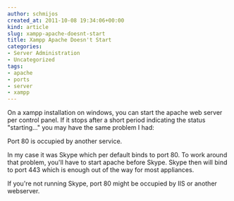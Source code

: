 ```yaml
---
author: schmijos
created_at: 2011-10-08 19:34:06+00:00
kind: article
slug: xampp-apache-doesnt-start
title: Xampp Apache Doesn't Start
categories:
- Server Administration
- Uncategorized
tags:
- apache
- ports
- server
- xampp
---
```


On a xampp installation on windows, you can start the apache web server per control panel. If it stops after a short period indicating the status "starting..." you may have the same problem I had:

Port 80 is occupied by another service.

In my case it was Skype which per default binds to port 80. To work around that problem, you'll have to start apache before Skype. Skype then will bind to port 443 which is enough out of the way for most appliances.

If you're not running Skype, port 80 might be occupied by IIS or another webserver.
